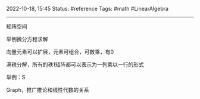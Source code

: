 2022-10-18, 15:45
Status: #reference 
Tags: #math #LinearAlgebra 

---
矩阵空间

举例微分方程求解

向量元素可以扩展，元素可组合，可数乘，有0

满秩分解，所有的秩1矩阵都可以表示为一列乘以一行的形式

举例：S

Graph，推广推论和线性代数的关系